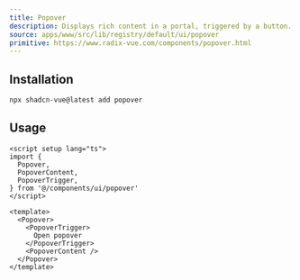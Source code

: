 ```yaml
---
title: Popover
description: Displays rich content in a portal, triggered by a button.
source: apps/www/src/lib/registry/default/ui/popover 
primitive: https://www.radix-vue.com/components/popover.html
---
```



<ComponentPreview name="PopoverDemo" /> 

## Installation


```bash
npx shadcn-vue@latest add popover
```

## Usage

```vue
<script setup lang="ts">
import {
  Popover,
  PopoverContent,
  PopoverTrigger,
} from '@/components/ui/popover'
</script>

<template>
  <Popover>
    <PopoverTrigger>
      Open popover
    </PopoverTrigger>
    <PopoverContent />
  </Popover>
</template>
```